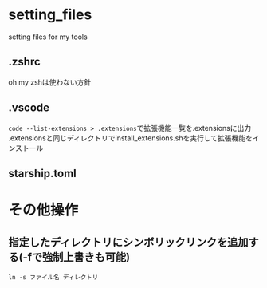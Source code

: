 # setting_files
setting files for my tools

## .zshrc
oh my zshは使わない方針

## .vscode

`code --list-extensions > .extensions`で拡張機能一覧を.extensionsに出力  
.extensionsと同じディレクトリでinstall_extensions.shを実行して拡張機能をインストール

## starship.toml


# その他操作
## 指定したディレクトリにシンボリックリンクを追加する(-fで強制上書きも可能)
`ln -s ファイル名 ディレクトリ`


